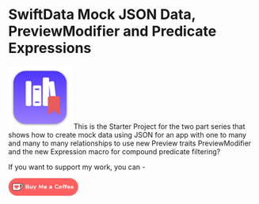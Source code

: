 # SwiftData Mock JSON Data, PreviewModifier and Predicate Expressions

![mac128](Images/mac128.png) This is the Starter Project for the two part series that shows how to create mock data  using JSON for an app with one to many and many to many relationships to use new Preview traits PreviewModifier and the new Expression macro for compound predicate filtering?



If you want to support my work, you can - </br>

<a href='https://ko-fi.com/Z8Z22WRVG' target='_blank'><img height='36' style='border:0px;height:36px;' src='Images/kofi3.png' border='0' alt='Buy Me a Coffee at ko-fi.com' /></a>

